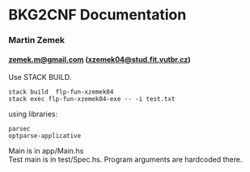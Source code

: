 # BKG2CNF Documentation
### Martin Zemek 
#### zemek.m@gmail.com (xzemek04@stud.fit.vutbr.cz)                                                              
             
Use STACK BUILD.
    
    stack build  flp-fun-xzemek04 
    stack exec flp-fun-xzemek04-exe -- -i test.txt

using libraries:

    parsec
    optparse-applicative

Main is in app/Main.hs  
Test main is in test/Spec.hs. Program arguments are hardcoded there.

